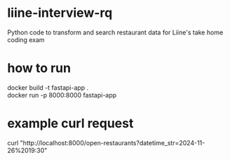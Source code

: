 # liine-interview-rq
Python code to transform and search restaurant data for Liine's take home coding exam

# how to run
docker build -t fastapi-app . \
docker run -p 8000:8000 fastapi-app

# example curl request
curl "http://localhost:8000/open-restaurants?datetime_str=2024-11-26%2019:30"